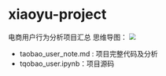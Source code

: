 # xiaoyu-project
电商用户行为分析项目汇总
思维导图：
<img src="https://tva1.sinaimg.cn/large/008eGmZEly1gmp9y8efo8j31hg0sagrx.jpg" style="zoom:80%;" />

- taobao_user_note.md : 项目完整代码及分析
- tqobao_user.ipynb：项目源码

